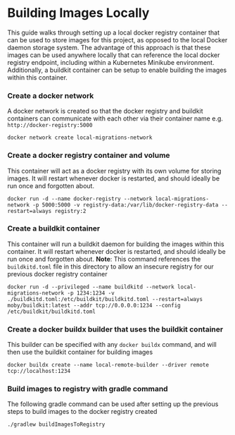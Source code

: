 # Building Images Locally
This guide walks through setting up a local docker registry container that can be used to store images for this project, as opposed to the local Docker daemon storage system. The advantage of this approach is that these images can be used anywhere locally that can reference the local docker registry endpoint, including within a Kubernetes Minikube environment.  Additionally, a buildkit container can be setup to enable building the images within this container.

### Create a docker network
A docker network is created so that the docker registry and buildkit containers can communicate with each other via their container name e.g. `http://docker-registry:5000`
```shell
docker network create local-migrations-network
```

### Create a docker registry container and volume
This container will act as a docker registry with its own volume for storing images. It will restart whenever docker is restarted, and should ideally be run once and forgotten about.
```shell
docker run -d --name docker-registry --network local-migrations-network -p 5000:5000 -v registry-data:/var/lib/docker-registry-data --restart=always registry:2
```

### Create a buildkit container
This container will run a buildkit daemon for building the images within this container. It will restart whenever docker is restarted, and should ideally be run once and forgotten about.
**Note**: This command references the `buildkitd.toml` file in this directory to allow an insecure registry for our previous docker registry container
```shell
docker run -d --privileged --name buildkitd --network local-migrations-network -p 1234:1234 -v ./buildkitd.toml:/etc/buildkit/buildkitd.toml --restart=always moby/buildkit:latest --addr tcp://0.0.0.0:1234 --config /etc/buildkit/buildkitd.toml
```

### Create a docker buildx builder that uses the buildkit container
This builder can be specified with any `docker buildx` command, and will then use the buildkit container for building images
```shell
docker buildx create --name local-remote-builder --driver remote tcp://localhost:1234
```

### Build images to registry with gradle command
The following gradle command can be used after setting up the previous steps to build images to the docker registry created
```shell
./gradlew buildImagesToRegistry
```